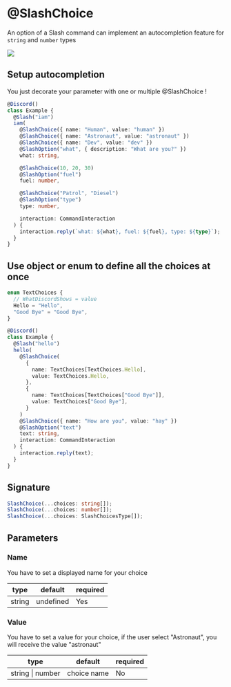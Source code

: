 # @SlashChoice

An option of a Slash command can implement an autocompletion feature for `string` and `number` types

![](../../../static/img/choices.png)

## Setup autocompletion

You just decorate your parameter with one or multiple @SlashChoice !

```ts
@Discord()
class Example {
  @Slash("iam")
  iam(
    @SlashChoice({ name: "Human", value: "human" })
    @SlashChoice({ name: "Astronaut", value: "astronaut" })
    @SlashChoice({ name: "Dev", value: "dev" })
    @SlashOption("what", { description: "What are you?" })
    what: string,

    @SlashChoice(10, 20, 30)
    @SlashOption("fuel")
    fuel: number,

    @SlashChoice("Patrol", "Diesel")
    @SlashOption("type")
    type: number,

    interaction: CommandInteraction
  ) {
    interaction.reply(`what: ${what}, fuel: ${fuel}, type: ${type}`);
  }
}
```

## Use object or enum to define all the choices at once

```ts
enum TextChoices {
  // WhatDiscordShows = value
  Hello = "Hello",
  "Good Bye" = "Good Bye",
}

@Discord()
class Example {
  @Slash("hello")
  hello(
    @SlashChoice(
      {
        name: TextChoices[TextChoices.Hello],
        value: TextChoices.Hello,
      },
      {
        name: TextChoices[TextChoices["Good Bye"]],
        value: TextChoices["Good Bye"],
      }
    )
    @SlashChoice({ name: "How are you", value: "hay" })
    @SlashOption("text")
    text: string,
    interaction: CommandInteraction
  ) {
    interaction.reply(text);
  }
}
```

## Signature

```ts
SlashChoice(...choices: string[]);
SlashChoice(...choices: number[]);
SlashChoice(...choices: SlashChoicesType[]);
```

## Parameters

### Name

You have to set a displayed name for your choice

| type   | default   | required |
| ------ | --------- | -------- |
| string | undefined | Yes      |

### Value

You have to set a value for your choice, if the user select "Astronaut", you will receive the value "astronaut"

| type             | default     | required |
| ---------------- | ----------- | -------- |
| string \| number | choice name | No       |

